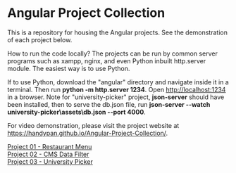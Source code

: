 # Angular Project Collection

This is a repository for housing the Angular projects. See the demonstration of each project below.

How to run the code locally?
The projects can be run by common server programs such as xampp, nginx, and even Python inbuilt http.server module. The easiest way is to use Python. 

If to use Python, download the "angular" directory and navigate inside it in a terminal. Then run <b>python -m http.server 1234</b>. Open <a href="http://localhost:1234" target="_blank">http://localhost:1234</a> in a browser. Note for "university-picker" project, <b>json-server</b> should have been installed, then to serve the db.json file, run <b>json-server --watch university-picker\assets\db.json --port 4000</b>.

For video demonstration, please visit the project website at <a href="https://handypan.github.io/Angular-Project-Collection/" target="_blank">https://handypan.github.io/Angular-Project-Collection/</a>.

[Project 01 - Restaurant Menu](https://handypan.github.io/Angular-Project-Collection/restaurant-menu/)<br>
[Project 02 - CMS Data Filter](https://handypan.github.io/Angular-Project-Collection/cms-data-filter/)<br>
[Project 03 - University Picker](https://handypan.github.io/Angular-Project-Collection/university-picker/)<br>




